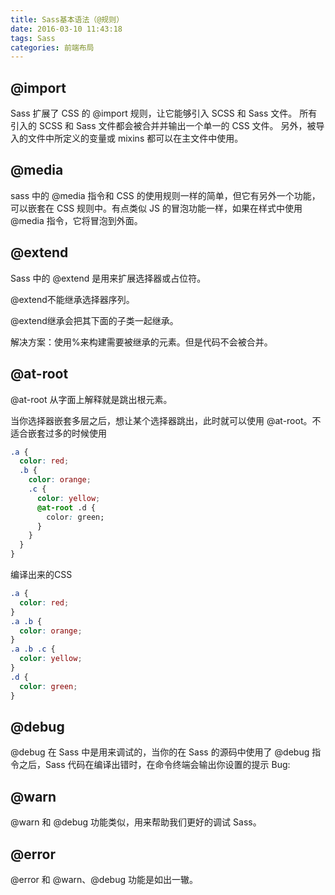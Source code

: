 ```yaml
---
title: Sass基本语法（@规则）
date: 2016-03-10 11:43:18
tags: Sass
categories: 前端布局
---
```

## @import ##

Sass 扩展了 CSS 的 @import 规则，让它能够引入 SCSS 和 Sass 文件。 所有引入的 SCSS 和 Sass 文件都会被合并并输出一个单一的 CSS 文件。 另外，被导入的文件中所定义的变量或 mixins 都可以在主文件中使用。

## @media ##

sass 中的 @media 指令和 CSS 的使用规则一样的简单，但它有另外一个功能，可以嵌套在 CSS 规则中。有点类似 JS 的冒泡功能一样，如果在样式中使用 @media 指令，它将冒泡到外面。
## @extend ##
Sass 中的 @extend 是用来扩展选择器或占位符。
<!-- more -->
@extend不能继承选择器序列。

@extend继承会把其下面的子类一起继承。

解决方案：使用%来构建需要被继承的元素。但是代码不会被合并。
## @at-root ##
@at-root 从字面上解释就是跳出根元素。

当你选择器嵌套多层之后，想让某个选择器跳出，此时就可以使用 @at-root。不适合嵌套过多的时候使用

```css
.a {
  color: red;
  .b {
    color: orange;
    .c {
      color: yellow;
      @at-root .d {
        color: green;
      }
    }
  }  
}
```
<!--more-->

编译出来的CSS

```css
.a {
  color: red;
}
.a .b {
  color: orange;
}
.a .b .c {
  color: yellow;
}
.d {
  color: green;
}
```

## @debug ##
@debug 在 Sass 中是用来调试的，当你的在 Sass 的源码中使用了 @debug 指令之后，Sass 代码在编译出错时，在命令终端会输出你设置的提示 Bug:
## @warn ##
@warn 和 @debug 功能类似，用来帮助我们更好的调试 Sass。
## @error ##
@error 和 @warn、@debug 功能是如出一辙。

